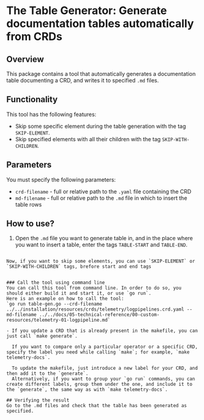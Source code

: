 # The Table Generator: Generate documentation tables automatically from CRDs

## Overview

This package contains a tool that automatically generates a documentation table documenting a CRD, and writes it to specified `.md` files. 

## Functionality

This tool has the following features:
- Skip some specific element during the table generation with the tag `SKIP-ELEMENT`.
- Skip specified elements with all their children with the tag `SKIP-WITH-CHILDREN`.

## Parameters

You must specify the following parameters:
- `crd-filename` - full or relative path to the `.yaml` file containing the CRD
- `md-filename` - full or relative path to the `.md` file in which to insert the table rows

## How to use?

1. Open the `.md` file you want to generate table in, and in the place where you want to insert a table, enter the tags `TABLE-START` and `TABLE-END`. 

   <!-- TABLE-START -->

<!-- TABLE-END -->
```

Now, if you want to skip some elements, you can use `SKIP-ELEMENT` or `SKIP-WITH-CHILDREN` tags, brefore start and end tags

```
<!-- SKIP-ELEMENT status.conditions -->
<!-- SKIP-WITH-CHILDREN spec.output -->

<!-- TABLE-START -->

<!-- TABLE-END -->
```

### Call the tool using command line
You can call this tool from command line. In order to do so, you should either build it and start it, or use `go run`.
Here is an example on how to call the tool:
`go run table-gen.go --crd-filename ../../installation/resources/crds/telemetry/logpipelines.crd.yaml --md-filename ../../docs/05-technical-reference/00-custom-resources/telemetry-01-logpipeline.md`

- If you update a CRD that is already present in the makefile, you can just call `make generate`.

  If you want to compare only a particular operator or a specific CRD, specify the label you need while calling `make`; for example, `make telemetry-docs`.

  To update the makefile, just introduce a new label for your CRD, and then add it to the `generate`.
  Alternatively, if you want to group your `go run` commands, you can create different labels, group them under the one, and include it to the `generate`, the same way as with `make telemetry-docs`.

## Verifying the result
Go to the .md files and check that the table has been generated as specified.